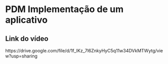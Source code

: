 <h1>PDM Implementação de um aplicativo</h1>

## Link do vídeo
<p>https://drive.google.com/file/d/1f_IKz_7l6ZnkyHyC5q11w34DVkMTWytg/view?usp=sharing</p>
